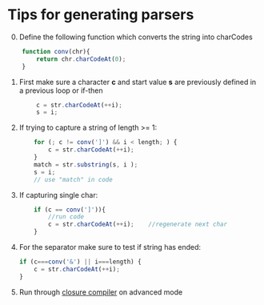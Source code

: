 Tips for generating parsers
===========================

0. Define the following function which converts the string into charCodes
```js
	function conv(chr){
		return chr.charCodeAt(0);
	}
```

1. First make sure a character **c** and start value **s** are previously defined in a previous loop or if-then
```js
		c = str.charCodeAt(++i);
		s = i;
```

2. If trying to capture a string of length >= 1:
	```js
		for (; c != conv(']') && i < length; ) {
			c = str.charCodeAt(++i);
		}
		match = str.substring(s, i );
		s = i;
		// use "match" in code
	
	```

2. If capturing single char:
	```js
		if (c == conv(']')){
			//run code
			c = str.charCodeAt(++i);	//regenerate next char
		}    
	```

3. For the separator make sure to test if string has ended:
	```js
	if (c===conv('&') || i===length) {
		c = str.charCodeAt(++i);
	}
	```

4. Run through [closure compiler](http://closure-compiler.appspot.com/home) on advanced mode
